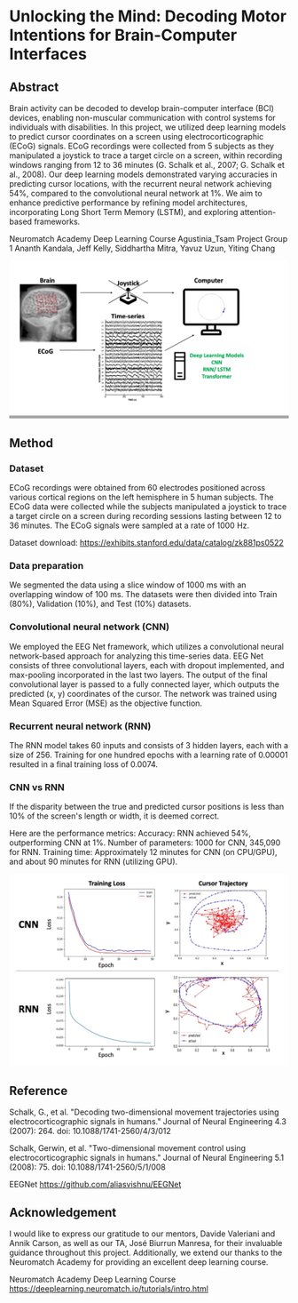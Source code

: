 # Unlocking the Mind: Decoding Motor Intentions for Brain-Computer Interfaces

## Abstract
Brain activity can be decoded to develop brain-computer interface (BCI) devices, enabling non-muscular communication with control systems for individuals with disabilities. In this project, we utilized deep learning models to predict cursor coordinates on a screen using electrocorticographic (ECoG) signals. ECoG recordings were collected from 5 subjects as they manipulated a joystick to trace a target circle on a screen, within recording windows ranging from 12 to 36 minutes (G. Schalk et al., 2007; G. Schalk et al., 2008). Our deep learning models demonstrated varying accuracies in predicting cursor locations, with the recurrent neural network achieving 54%, compared to the convolutional neural network at 1%. We aim to enhance predictive performance by refining model architectures, incorporating Long Short Term Memory (LSTM), and exploring attention-based frameworks.

Neuromatch Academy Deep Learning Course 
Agustinia_Tsam Project Group 1
Ananth Kandala, Jeff Kelly, Siddhartha Mitra, Yavuz Uzun, Yiting Chang

<img src="figures/ECoG-based BCI.jpg" width="600">

## Method
### Dataset 
ECoG recordings were obtained from 60 electrodes positioned across various cortical regions on the left hemisphere in 5 human subjects. The ECoG data were collected while the subjects manipulated a joystick to trace a target circle on a screen during recording sessions lasting between 12 to 36 minutes. The ECoG signals were sampled at a rate of 1000 Hz.

Dataset download: https://exhibits.stanford.edu/data/catalog/zk881ps0522

### Data preparation
We segmented the data using a slice window of 1000 ms with an overlapping window of 100 ms. The datasets were then divided into Train (80%), Validation (10%), and Test (10%) datasets.

### Convolutional neural network (CNN)
We employed the EEG Net framework, which utilizes a convolutional neural network-based approach for analyzing this time-series data. EEG Net consists of three convolutional layers, each with dropout implemented, and max-pooling incorporated in the last two layers. The output of the final convolutional layer is passed to a fully connected layer, which outputs the predicted (x, y) coordinates of the cursor. The network was trained using Mean Squared Error (MSE) as the objective function.

### Recurrent neural network (RNN)
The RNN model takes 60 inputs and consists of 3 hidden layers, each with a size of 256. Training for one hundred epochs with a learning rate of 0.00001 resulted in a final training loss of 0.0074.

### CNN vs RNN
If the disparity between the true and predicted cursor positions is less than 10% of the screen's length or width, it is deemed correct.

Here are the performance metrics:
Accuracy: RNN achieved 54%, outperforming CNN at 1%.
Number of parameters: 1000 for CNN, 345,090 for RNN.
Training time: Approximately 12 minutes for CNN (on CPU/GPU), and about 90 minutes for RNN (utilizing GPU).

<img src="figures/CNN_RNN_results.jpg" width="600">

## Reference
Schalk, G., et al. "Decoding two-dimensional movement trajectories using electrocorticographic signals in humans." Journal of Neural Engineering 4.3 (2007): 264. doi: 10.1088/1741-2560/4/3/012

Schalk, Gerwin, et al. "Two-dimensional movement control using electrocorticographic signals in humans." Journal of Neural Engineering 5.1 (2008): 75. doi: 10.1088/1741-2560/5/1/008

EEGNet
https://github.com/aliasvishnu/EEGNet


## Acknowledgement
I would like to express our gratitude to our mentors, Davide Valeriani and Annik Carson, as well as our TA, José Biurrun Manresa, for their invaluable guidance throughout this project. Additionally, we extend our thanks to the Neuromatch Academy for providing an excellent deep learning course.

Neuromatch Academy Deep Learning Course
https://deeplearning.neuromatch.io/tutorials/intro.html
